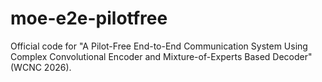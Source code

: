 # moe-e2e-pilotfree
Official code for "A Pilot-Free End-to-End Communication System Using Complex Convolutional Encoder and Mixture-of-Experts Based Decoder" (WCNC 2026).

